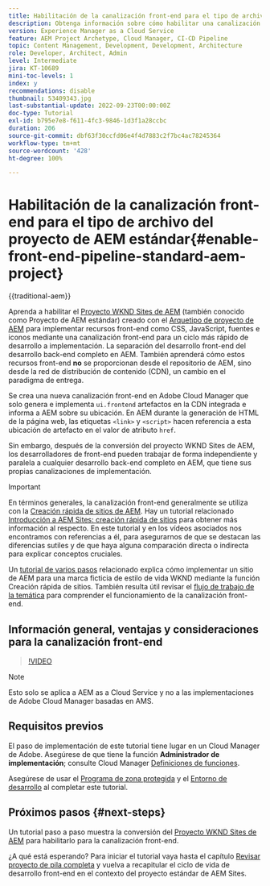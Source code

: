 ```yaml
---
title: Habilitación de la canalización front-end para el tipo de archivo del proyecto de AEM estándar
description: Obtenga información sobre cómo habilitar una canalización front-end para proyectos de AEM estándar para una implementación más rápida de recursos estáticos como CSS, JavaScript, fonts, iconos. También la separación del desarrollo front-end del desarrollo back-end completo en AEM.
version: Experience Manager as a Cloud Service
feature: AEM Project Archetype, Cloud Manager, CI-CD Pipeline
topic: Content Management, Development, Development, Architecture
role: Developer, Architect, Admin
level: Intermediate
jira: KT-10689
mini-toc-levels: 1
index: y
recommendations: disable
thumbnail: 53409343.jpg
last-substantial-update: 2022-09-23T00:00:00Z
doc-type: Tutorial
exl-id: b795e7e8-f611-4fc3-9846-1d3f1a28ccbc
duration: 206
source-git-commit: dbf63f30ccfd06e4f4d7883c2f7bc4ac78245364
workflow-type: tm+mt
source-wordcount: '428'
ht-degree: 100%

---
```


# Habilitación de la canalización front-end para el tipo de archivo del proyecto de AEM estándar{#enable-front-end-pipeline-standard-aem-project}

{{traditional-aem}}

Aprenda a habilitar el [Proyecto WKND Sites de AEM](https://github.com/adobe/aem-guides-wknd) (también conocido como Proyecto de AEM estándar) creado con el [Arquetipo de proyecto de AEM](https://github.com/adobe/aem-project-archetype) para implementar recursos front-end como CSS, JavaScript, fuentes e iconos mediante una canalización front-end para un ciclo más rápido de desarrollo a implementación. La separación del desarrollo front-end del desarrollo back-end completo en AEM. También aprenderá cómo estos recursos front-end __no__ se proporcionan desde el repositorio de AEM, sino desde la red de distribución de contenido (CDN), un cambio en el paradigma de entrega.


Se crea una nueva canalización front-end en Adobe Cloud Manager que solo genera e implementa `ui.frontend` artefactos en la CDN integrada e informa a AEM sobre su ubicación. En AEM durante la generación de HTML de la página web, las etiquetas `<link>` y `<script>` hacen referencia a esta ubicación de artefacto en el valor de atributo `href`.

Sin embargo, después de la conversión del proyecto WKND Sites de AEM, los desarrolladores de front-end pueden trabajar de forma independiente y paralela a cualquier desarrollo back-end completo en AEM, que tiene sus propias canalizaciones de implementación.

>[!IMPORTANT]
>
>En términos generales, la canalización front-end generalmente se utiliza con la [Creación rápida de sitios de AEM](https://experienceleague.adobe.com/docs/experience-manager-cloud-service/content/sites/administering/site-creation/quick-site/overview.html?lang=es). Hay un tutorial relacionado [Introducción a AEM Sites: creación rápida de sitios](https://experienceleague.adobe.com/docs/experience-manager-learn/getting-started-wknd-tutorial-develop/site-template/overview.html?lang=es) para obtener más información al respecto. En este tutorial y en los vídeos asociados nos encontramos con referencias a él, para asegurarnos de que se destacan las diferencias sutiles y de que haya alguna comparación directa o indirecta para explicar conceptos cruciales.


Un [tutorial de varios pasos](https://experienceleague.adobe.com/docs/experience-manager-learn/getting-started-wknd-tutorial-develop/site-template/overview.html?lang=es) relacionado explica cómo implementar un sitio de AEM para una marca ficticia de estilo de vida WKND mediante la función Creación rápida de sitios. También resulta útil revisar el [flujo de trabajo de la temática](https://experienceleague.adobe.com/docs/experience-manager-learn/getting-started-wknd-tutorial-develop/site-template/theming.html?lang=es) para comprender el funcionamiento de la canalización front-end.

## Información general, ventajas y consideraciones para la canalización front-end

>[!VIDEO](https://video.tv.adobe.com/v/3409343?quality=12&learn=on)


>[!NOTE]
>
>Esto solo se aplica a AEM as a Cloud Service y no a las implementaciones de Adobe Cloud Manager basadas en AMS.

## Requisitos previos

El paso de implementación de este tutorial tiene lugar en un Cloud Manager de Adobe. Asegúrese de que tiene la función __Administrador de implementación__; consulte Cloud Manager [Definiciones de funciones](https://experienceleague.adobe.com/docs/experience-manager-cloud-manager/content/requirements/users-and-roles.html?lang=es#role-definitions).

Asegúrese de usar el [Programa de zona protegida](https://experienceleague.adobe.com/docs/experience-manager-cloud-service/content/implementing/using-cloud-manager/programs/introduction-sandbox-programs.html?lang=es) y el [Entorno de desarrollo](https://experienceleague.adobe.com/docs/experience-manager-cloud-service/content/implementing/using-cloud-manager/manage-environments.html?lang=es) al completar este tutorial.

## Próximos pasos {#next-steps}

Un tutorial paso a paso muestra la conversión del [Proyecto WKND Sites de AEM](https://github.com/adobe/aem-guides-wknd) para habilitarlo para la canalización front-end.

¿A qué está esperando? Para iniciar el tutorial vaya hasta el capítulo [Revisar proyecto de pila completa](review-uifrontend-module.md) y vuelva a recapitular el ciclo de vida de desarrollo front-end en el contexto del proyecto estándar de AEM Sites.

